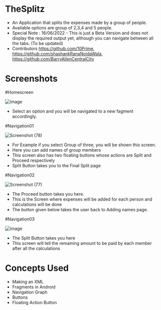 # TheSplitz

- An Application that splits the expenses made by a group of people. 
- Available options are group of 2,3,4 and 5 people.
- Special Note : 16/06/2022 - This is just a Beta Version and does not display the required output yet, although you can navigate between all the tabs. (To be updated)
- Contributors https://github.com/10Prime, https://github.com/shashankRanaNoidaWala, https://github.com/BarryAllenCentralCity

# Screenshots

#Homescreen

![image](https://user-images.githubusercontent.com/93136153/174134752-37891043-5897-42ef-8700-ad43a732612f.png)

- Select an option and you will be navigated to a new fagment accordingly.

#Navigation01

![Screenshot (78)](https://user-images.githubusercontent.com/105490890/174143209-b57ae9ba-4b2a-485f-b4b2-030de53d7f92.png)


- For Example if you select Group of three, you will be shown this screen.
- Here you can add names of group members
- This screen also has two floating buttons whose actions are Split and Proceed respectively
- Split Button takes you to the Final Split page

#Navigation02

![Screenshot (77)](https://user-images.githubusercontent.com/105490890/174142777-4b8e2a3f-ed3c-4e1d-9609-09b0a5ca0aa2.png)


- The Proceed button takes you here.
- This is the Screen where expenses will be added for each person and calculations will be done
- The button given below takes the user back to Adding names page.

#Navigation03

![image](https://user-images.githubusercontent.com/93136153/174138595-0e6ae7c7-8c8b-49c9-8426-2c21ff520cc0.png)

- The Split Button takes you here
- This screen will tell the remaining amount to be paid by each member after all the calculations

# Concepts Used

- Making an XML
- Fragments in Android
- Navigation Graph
- Buttons
- Floating Action Button

